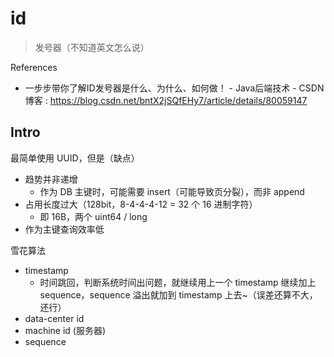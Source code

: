# id

> 发号器（不知道英文怎么说）

References

- 一步步带你了解ID发号器是什么、为什么、如何做！ - Java后端技术 - CSDN博客 : https://blog.csdn.net/bntX2jSQfEHy7/article/details/80059147

## Intro

最简单使用 UUID，但是（缺点）

- 趋势并非递增
    - 作为 DB 主键时，可能需要 insert（可能导致页分裂），而非 append
- 占用长度过大（128bit，8-4-4-4-12 = 32 个 16 进制字符）
    - 即 16B，两个 uint64 / long
- 作为主键查询效率低

雪花算法

- timestamp
    - 时间跳回，判断系统时间出问题，就继续用上一个 timestamp 继续加上 sequence，sequence 溢出就加到 timestamp 上去~（误差还算不大，还行）
- data-center id
- machine id (服务器)
- sequence
